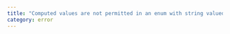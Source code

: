 ```yaml
---
title: "Computed values are not permitted in an enum with string valued members."
category: error
---
```

